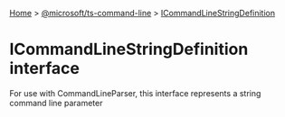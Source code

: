 [Home](./index) &gt; [@microsoft/ts-command-line](./ts-command-line.md) &gt; [ICommandLineStringDefinition](./ts-command-line.icommandlinestringdefinition.md)

# ICommandLineStringDefinition interface

For use with CommandLineParser, this interface represents a string command line parameter
